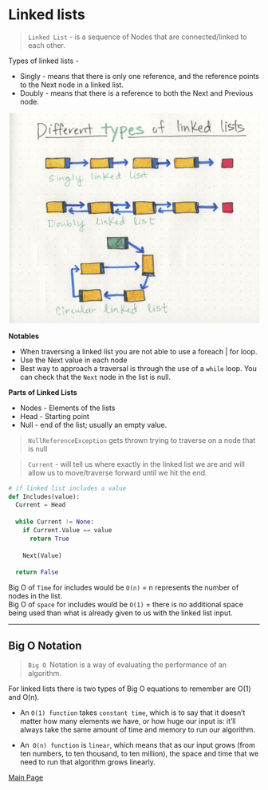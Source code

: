 # Linked lists

 > `Linked List` - is a sequence of Nodes that are connected/linked to each other.

 Types of linked lists -

- Singly - means that there is only one reference, and the reference points to the Next node in a linked list.
- Doubly - means that there is a reference to both the Next and Previous node.

![Types of lists](images/linked-lists.png)


**Notables**

- When traversing a linked list you are not able to use a foreach | for loop.
- Use the Next value in each node
- Best way to approach a traversal is through the use of a `while` loop. You can check that the `Next` node in the list is null.

**Parts of Linked Lists**

- Nodes - Elements of the lists
- Head - Starting point
- Null - end of the list; usually an empty value.

> `NullReferenceException` gets thrown trying to traverse on a node that is null

> `Current` - will tell us where exactly in the linked list we are and will allow us to move/traverse forward until we hit the end.


```py
# if linked list includes a value
def Includes(value):
  Current = Head

  while Current != None:
    if Current.Value == value
      return True
    
    Next(Value)

  return False
```

Big O of `Time` for includes would be `O(n)` = n represents the number of nodes in the list.\
Big O of `space` for includes would be `O(1)` = there is no additional space being used than what is already given to us with the linked list input.

---

## **Big O Notation**

> `Big O `Notation is a way of evaluating the performance of an algorithm.

For linked lists there is two types of Big O equations to remember are O(1) and O(n).

- An `O(1) function` takes `constant time`, which is to say that it doesn’t matter how many elements we have, or how huge our input is: it’ll always take the same amount of time and memory to run our algorithm.

- An` O(n) function` is `linear`, which means that as our input grows (from ten numbers, to ten thousand, to ten million), the space and time that we need to run that algorithm grows linearly.

[Main Page](https://will-ing.github.io/reading-notes)